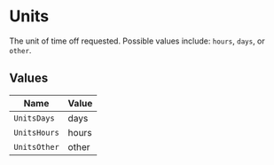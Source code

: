 # Units

The unit of time off requested. Possible values include: `hours`, `days`, or `other`.


## Values

| Name         | Value        |
| ------------ | ------------ |
| `UnitsDays`  | days         |
| `UnitsHours` | hours        |
| `UnitsOther` | other        |